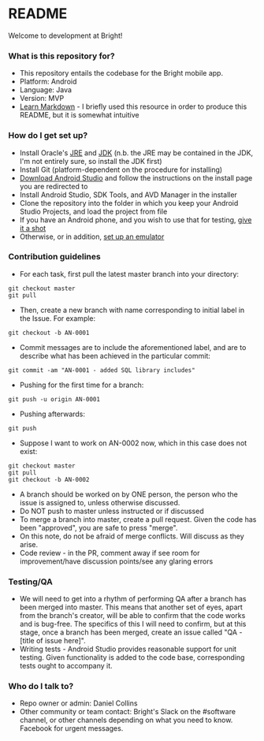 # README #

Welcome to development at Bright!

### What is this repository for? ###

* This repository entails the codebase for the Bright mobile app.
* Platform: Android
* Language: Java
* Version: MVP
* [Learn Markdown](https://bitbucket.org/tutorials/markdowndemo) - I briefly used this resource in order to produce this README, but it is somewhat intuitive

### How do I get set up? ###

* Install Oracle's [JRE](http://www.oracle.com/technetwork/java/javase/downloads/jre8-downloads-2133155.html) and [JDK](http://www.oracle.com/technetwork/java/javase/downloads/jdk8-downloads-2133151.html) (n.b. the JRE may be contained in the JDK, I'm not entirely sure, so install the JDK first)
* Install Git (platform-dependent on the procedure for installing)
* [Download Android Studio](https://developer.android.com/studio/index.html) and follow the instructions on the install page you are redirected to
* Install Android Studio, SDK Tools, and AVD Manager in the installer
* Clone the repository into the folder in which you keep your Android Studio Projects, and load the project from file
* If you have an Android phone, and you wish to use that for testing, [give it a shot](https://developer.android.com/studio/run/device.html)
* Otherwise, or in addition, [set up an emulator](https://developer.android.com/studio/run/emulator.html)

### Contribution guidelines ###

* For each task, first pull the latest master branch into your directory:

```
git checkout master
git pull
```

* Then, create a new branch with name corresponding to initial label in the Issue. For example:

```
git checkout -b AN-0001
```

* Commit messages are to include the aforementioned label, and are to describe what has been achieved in the particular commit:

```
git commit -am "AN-0001 - added SQL library includes"
```

* Pushing for the first time for a branch:
```
git push -u origin AN-0001
```

* Pushing afterwards:
```
git push
```

* Suppose I want to work on AN-0002 now, which in this case does not exist:
```
git checkout master
git pull
git checkout -b AN-0002
```

* A branch should be worked on by ONE person, the person who the issue is assigned to, unless otherwise discussed.
* Do NOT push to master unless instructed or if discussed
* To merge a branch into master, create a pull request. Given the code has been "approved", you are safe to press "merge".
* On this note, do not be afraid of merge conflicts. Will discuss as they arise.
* Code review - in the PR, comment away if see room for improvement/have discussion points/see any glaring errors

### Testing/QA ###

* We will need to get into a rhythm of performing QA after a branch has been merged into master. This means that another set of eyes, apart from the branch's creator, will be able to confirm that the code works and is bug-free. The specifics of this I will need to confirm, but at this stage, once a branch has been merged, create an issue called "QA - [title of issue here]".
* Writing tests - Android Studio provides reasonable support for unit testing. Given functionality is added to the code base, corresponding tests ought to accompany it.

### Who do I talk to? ###

* Repo owner or admin: Daniel Collins
* Other community or team contact: Bright's Slack on the #software channel, or other channels depending on what you need to know. Facebook for urgent messages.